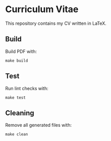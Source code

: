 <!--
SPDX-FileCopyrightText: 2025 Vasco Guita <vasco@guita.org>

SPDX-License-Identifier: CC-BY-SA-4.0
-->

# Curriculum Vitae

This repository contains my CV written in LaTeX.

## Build

Build PDF with:

```shell
make build
```

## Test

Run lint checks with:

```shell
make test
```

## Cleaning

Remove all generated files with:

```shell
make clean
```
